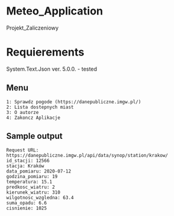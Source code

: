 # Meteo_Application
 Projekt_Zaliczeniowy

# Requierements
System.Text.Json ver. 5.0.0. - tested

## Menu
```
1: Sprawdz pogode (https://danepubliczne.imgw.pl/)
2: Lista dostepnych miast
3: O autorze
4: Zakoncz Aplikacje
```

## Sample output
```
Request URL: https://danepubliczne.imgw.pl/api/data/synop/station/krakow/
id_stacji: 12566
stacja: Kraków
data_pomiaru: 2020-07-12
godzina_pomiaru: 19
temperatura: 15.1
predkosc_wiatru: 2
kierunek_wiatru: 310
wilgotnosc_wzgledna: 63.4
suma_opadu: 6.6
cisnienie: 1025
```
